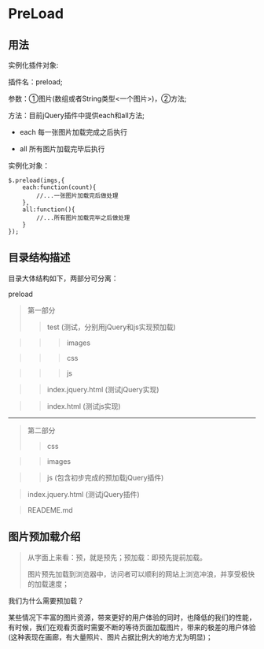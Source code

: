 # PreLoad

## 用法

实例化插件对象:

插件名：preload;

参数：①图片(数组或者String类型<一个图片>)，②方法;

方法：目前jQuery插件中提供each和all方法;

* each 每一张图片加载完成之后执行

* all  所有图片加载完毕后执行


实例化对象：

```
$.preload(imgs,{
    each:function(count){
        //...一张图片加载完后做处理
    },
    all:function(){
        //...所有图片加载完毕之后做处理
    }
});
```



## 目录结构描述

目录大体结构如下，两部分可分离：

preload

>第一部分
>>test   (测试，分别用jQuery和js实现预加载)

>>>images

>>>css

>>>js

>>index.jquery.html  (测试jQuery实现)

>>index.html    (测试js实现)
***
>第二部分
>>css    

>>images   

>>js  (包含初步完成的预加载jQuery插件)

>index.jquery.html (测试jQuery插件)

>READEME.md


## 图片预加载介绍

>从字面上来看：预，就是预先；预加载：即预先提前加载。
>
>图片预先加载到浏览器中，访问者可以顺利的网站上浏览冲浪，并享受极快的加载速度；

我们为什么需要预加载？

某些情况下丰富的图片资源，带来更好的用户体验的同时，也降低的我们的性能，有时候，我们在观看页面时需要不断的等待页面加载图片，带来的极差的用户体验(这种表现在画廊，有大量照片、图片占据比例大的地方尤为明显)；






